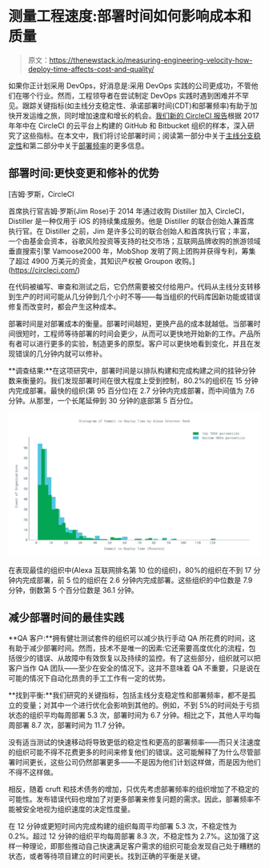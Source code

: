 # 测量工程速度:部署时间如何影响成本和质量

> 原文：<https://thenewstack.io/measuring-engineering-velocity-how-deploy-time-affects-cost-and-quality/>

如果你正计划采用 DevOps，好消息是:采用 DevOps 实践的公司更成功，不管他们在哪个行业。然而，工程领导者在尝试制定 DevOps 实践时遇到困难并不罕见。跟踪关键指标(如主线分支稳定性、承诺部署时间(CDT)和部署频率)有助于加快开发运维之旅，同时增加速度和增长的机会。[我们新的 CircleCI 报告](https://circleci.com/resources/velocity-report/)根据 2017 年年中在 CircleCI 的云平台上构建的 GitHub 和 Bitbucket 组织的样本，深入研究了这些指标。在本文中，我们将讨论部署时间；阅读第一部分中关于[主线分支稳定性](https://thenewstack.io/measuring-engineering-velocity-mainline-branch-stability-matters/)和第二部分中关于[部署频率](https://thenewstack.io/measuring-engineering-velocity-deploy-frequency-as-a-vital-sign-of-devops-health/)的更多信息。

## 部署时间:更快变更和修补的优势

 [吉姆·罗斯，CircleCI

首席执行官吉姆·罗斯(Jim Rose)于 2014 年通过收购 Distiller 加入 CircleCI，Distiller 是一种仅用于 iOS 的持续集成服务。他是 Distiller 的联合创始人兼首席执行官。在 Distiller 之前，Jim 是许多公司的联合创始人和首席执行官；丰富，一个由基金会资本，谷歌风险投资等支持的社交市场；互联网品牌收购的旅游领域垂直搜索引擎 Vamoose2000 年，MobShop 发明了网上团购并获得专利，筹集了超过 4900 万美元的资金，其知识产权被 Groupon 收购。](https://circleci.com/) 

在代码被编写、审查和测试之后，它仍然需要被交付给用户。代码从主线分支转移到生产的时间可能从几分钟到几个小时不等——每当组织的代码库因新功能或错误修复而改变时，都会产生这种成本。

部署时间是对部署成本的衡量。部署时间越短，更换产品的成本就越低。当部署时间很短时，工程师等待部署的时间会更少，从而可以更快地开始新的工作。产品所有者可以进行更多的实验，制造更多的原型。客户可以更快地看到变化，并且在发现错误的几分钟内就可以修补。

**调查结果:**在这项研究中，部署时间是以排队构建和完成构建之间的挂钟分钟数来衡量的。我们发现部署时间在很大程度上受到控制，80.2%的组织在 15 分钟内完成部署。最快的组织(第 95 百分位)在 2.7 分钟内完成部署，而中间值为 7.6 分钟。从那里，一个长尾延伸到 30 分钟的底部第 5 百分位。

![](img/de51cce4a0cae6d11c3c523b5f6b1268.png)

在表现最佳的组织中(Alexa 互联网排名第 10 位的组织)，80%的组织在不到 17 分钟内完成部署，前 5 位的组织在 2.6 分钟内完成部署。这些组织的中位数是 7.9 分钟，倒数第 5 个百分位数是 36.1 分钟。

## 减少部署时间的最佳实践

**QA 客户:**拥有健壮测试套件的组织可以减少执行手动 QA 所花费的时间，这有助于减少部署时间。然而，技术不是唯一的因素:它还需要高度优化的流程，包括很少的错误、从故障中有效恢复以及持续的监控。有了这些部分，组织就可以把客户当作 QA 团队——至少在安全的情况下。这并不意味着 QA 不重要，只是说在可能的情况下自动化昂贵的手工工作有一定的优势。

**找到平衡:**我们研究的关键指标，包括主线分支稳定性和部署频率，都不是孤立的变量；对其中一个进行优化会影响到其他的。例如，不到 5%的时间处于亏损状态的组织平均每周部署 5.3 次，部署时间为 6.7 分钟。相比之下，其他人平均每周部署 8.7 次，部署时间为 11.7 分钟。

没有适当测试的快速移动将导致更低的稳定性和更高的部署频率——而只关注速度的组织可能不得不花费更多的时间来修复他们的错误。这可能解释了为什么尽管部署时间更长，这些公司仍然部署更多——不是因为他们计划这样做，而是因为他们不得不这样做。

相反，随着 cruft 和技术债务的增加，只优先考虑部署频率的组织增加了不稳定的可能性。发布错误代码也增加了对更多部署来修复问题的需求。因此，部署频率不能被安全地视为组织速度的决定性度量。

在 12 分钟或更短时间内完成构建的组织每周平均部署 5.3 次，不稳定性为 0.2%。超过 12 分钟的组织平均每周部署 8.3 次，不稳定性为 2.7%。这加强了这样一种理论，即那些推动自己快速满足客户需求的组织可能会发现自己处于糟糕的状态，或者等待项目建立的时间更长。找到正确的平衡是关键。

<svg xmlns:xlink="http://www.w3.org/1999/xlink" viewBox="0 0 68 31" version="1.1"><title>Group</title> <desc>Created with Sketch.</desc></svg>